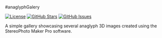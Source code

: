 #anaglyphGalery

[![License](https://img.shields.io/badge/license-MIT-blue.svg)](LICENSE)
[![GitHub Stars](https://img.shields.io/github/stars/Angelmmc/anaglyphGalery.svg)](https://github.com/Angelmmc/anaglyphGalery/stargazers)
[![GitHub Issues](https://img.shields.io/github/issues/Angelmmc/anaglyphGalery.svg)](https://github.com/Angelmmc/anaglyphGalery/issues)

A simple gallery showcasing several anaglyph 3D images created using the StereoPhoto Maker Pro software.
